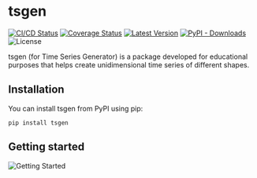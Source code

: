 # tsgen

[![CI/CD Status](https://github.com/MarwanDebbiche/tsgen/workflows/CI%2FCD/badge.svg?branch=master)](https://github.com/MarwanDebbiche/tsgen/actions?query=branch:master)
[![Coverage Status](https://coveralls.io/repos/github/MarwanDebbiche/tsgen/badge.svg?branch=master)](https://coveralls.io/github/MarwanDebbiche/tsgen?branch=master)
[![Latest Version](https://img.shields.io/pypi/v/tsgen.svg?color=blue)](https://pypi.python.org/pypi/tsgen)
[![PyPI - Downloads](https://img.shields.io/pypi/dm/tsgen?label=pypi%20downloads)](https://pypi.org/project/tsgen/)
![License](https://img.shields.io/github/license/MarwanDebbiche/tsgen)

tsgen (for Time Series Generator) is a package developed for educational purposes that helps create unidimensional time series of different shapes.

## Installation

You can install tsgen from PyPI using pip:

```
pip install tsgen
```

## Getting started

![Getting Started](./images/getting_started.png)

<!-- See the [documentation]() for more details. -->

